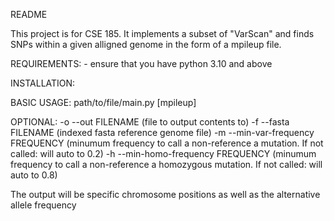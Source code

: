 README

This project is for CSE 185. It implements a subset of "VarScan" and finds SNPs within a given alligned genome in the form of a mpileup file.

REQUIREMENTS:
    - ensure that you have python 3.10 and above

INSTALLATION:



BASIC USAGE:
    path/to/file/main.py [mpileup]

OPTIONAL:
    -o --out  FILENAME (file to output contents to)
    -f --fasta FILENAME (indexed fasta reference genome file)
    -m --min-var-frequency FREQUENCY (minumum frequency to call a non-reference a mutation. If not called: will auto to 0.2)
    -h --min-homo-frequency FREQUENCY (minumum frequency to call a non-reference a homozygous mutation. If not called: will auto to 0.8)

The output will be specific chromosome positions as well as the alternative allele frequency
